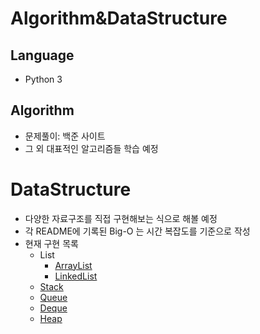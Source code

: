 # Algorithm&DataStructure

## Language
* Python 3

## Algorithm
* 문제풀이: 백준 사이트
* 그 외 대표적인 알고리즘들 학습 예정

# DataStructure
- 다양한 자료구조를 직접 구현해보는 식으로 해볼 예정
- 각 README에 기록된 Big-O 는 시간 복잡도를 기준으로 작성
- 현재 구현 목록
    - List
        - [ArrayList](https://github.com/lcw3176/Algorithm-DataStructure/tree/master/dataStructure/ArrayList) 
        - [LinkedList](https://github.com/lcw3176/Algorithm-DataStructure/tree/master/dataStructure/LinkedList) 
    - [Stack](https://github.com/lcw3176/Algorithm-DataStructure/tree/master/dataStructure/Stack) 
    - [Queue](https://github.com/lcw3176/Algorithm-DataStructure/tree/master/dataStructure/Queue)
    - [Deque](https://github.com/lcw3176/Algorithm-DataStructure/tree/master/dataStructure/Deque)
    - [Heap](https://github.com/lcw3176/Algorithm-DataStructure/tree/master/dataStructure/Heap)
